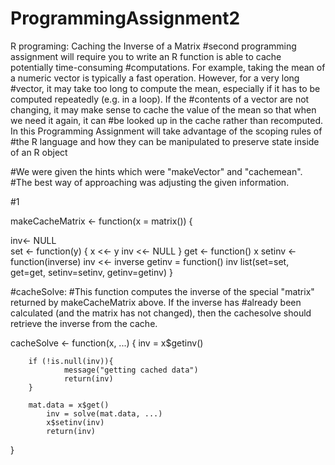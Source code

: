 # ProgrammingAssignment2
R programing: Caching the Inverse of a Matrix
#second programming assignment will require you to write an R function is able to cache potentially time-consuming #computations. For example, taking the mean of a numeric vector is typically a fast operation. However, for a very long 
#vector, it may take too long to compute the mean, especially if it has to be computed repeatedly (e.g. in a loop). If the 
#contents of a vector are not changing, it may make sense to cache the value of the mean so that when we need it again, it can 
#be looked up in the cache rather than recomputed. In this Programming Assignment will take advantage of the scoping rules of 
#the R language and how they can be manipulated to preserve state inside of an R object

#We were given the hints which were "makeVector" and "cachemean". 
#The best way of approaching was adjusting the given information.

#1

makeCacheMatrix <- function(x = matrix()) {

  inv<- NULL   
    set <- function(y) {
                  x <<- y
                  inv <<- NULL
          }
     get <- function() x
     setinv <- function(inverse) inv <<- inverse 
          getinv = function() inv
          list(set=set, get=get, 
               setinv=setinv, 
               getinv=getinv)
 }


#cacheSolve: 
#This function computes the inverse of the special "matrix" returned by makeCacheMatrix above. If the inverse has 
#already been calculated (and the matrix has not changed), then the cachesolve should retrieve the inverse from the cache.

cacheSolve <- function(x, ...) {
    inv = x$getinv()
       
        if (!is.null(inv)){        
                message("getting cached data")
                return(inv)
        }
        
        mat.data = x$get()
            inv = solve(mat.data, ...)
            x$setinv(inv)    
            return(inv)
}

